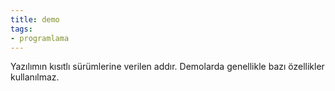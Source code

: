 ```yaml
---
title: demo
tags:
- programlama
---
```


Yazılımın kısıtlı sürümlerine verilen addır. Demolarda genellikle bazı özellikler kullanılmaz.